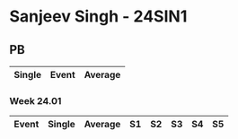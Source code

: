 # Sanjeev Singh - 24SIN1

## PB
|Single|Event|Average|
|----|----|----|
### Week 24.01
|Event|Single|Average|S1|S2|S3|S4|S5|
|-----|-------|------|--|--|--|--|--|
